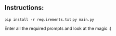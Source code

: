 
## Instructions: 

`pip install -r requirements.txt`
`py main.py`

Enter all the required prompts and look at the magic :)
